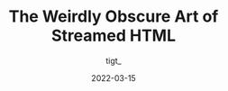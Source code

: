 ---
author: tigt_
date: 2022-03-15
draft: true
publisher: thepracticaldev
tags:
  - html
  - performance
target_url: https://dev.to/tigt/the-weirdly-obscure-art-of-streamed-html-4gc2
title: The Weirdly Obscure Art of Streamed HTML
---